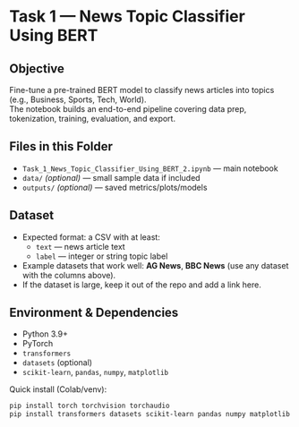 # Task 1 — News Topic Classifier Using BERT

## Objective
Fine-tune a pre-trained BERT model to classify news articles into topics (e.g., Business, Sports, Tech, World).  
The notebook builds an end-to-end pipeline covering data prep, tokenization, training, evaluation, and export.

## Files in this Folder
- `Task_1_News_Topic_Classifier_Using_BERT_2.ipynb` — main notebook
- `data/` *(optional)* — small sample data if included
- `outputs/` *(optional)* — saved metrics/plots/models

## Dataset
- Expected format: a CSV with at least:
  - `text` — news article text
  - `label` — integer or string topic label  
- Example datasets that work well: **AG News**, **BBC News** (use any dataset with the columns above).  
- If the dataset is large, keep it out of the repo and add a link here.

## Environment & Dependencies
- Python 3.9+
- PyTorch
- `transformers`
- `datasets` (optional)
- `scikit-learn`, `pandas`, `numpy`, `matplotlib`

Quick install (Colab/venv):
```bash
pip install torch torchvision torchaudio
pip install transformers datasets scikit-learn pandas numpy matplotlib
